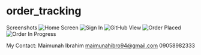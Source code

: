 # order_tracking

Screenshots
![Home Screen](screenshot/home.png)
![Sign In](screenshot/sign_in.png)
![GitHub View](screenshot/github_sign_in.png)
![Order Placed](screenshot/order_placed.png)
![Order In Progress](screenshot/order_progress.png)

My Contact:
Maimunah Ibrahim
maimunahibro94@gmail.com
09058982333
